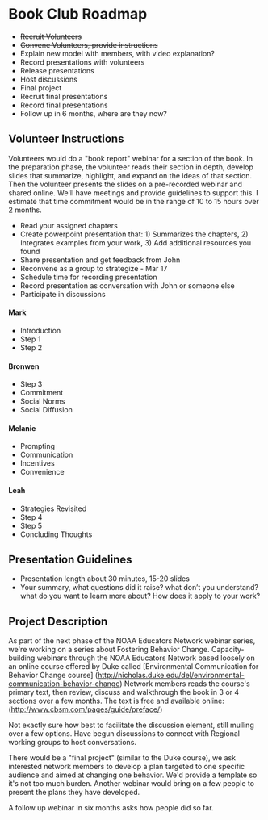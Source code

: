 # Book Club Roadmap

* ~~Recruit Volunteers~~
* ~~Convene Volunteers, provide instructions~~
* Explain new model with members, with video explanation?
* Record presentations with volunteers
* Release presentations
* Host discussions
* Final project
* Recruit final presentations
* Record final presentations
* Follow up in 6 months, where are they now?

## Volunteer Instructions
Volunteers would do a "book report" webinar for a section of the book. In the preparation phase, the volunteer reads their section in depth, develop slides that summarize, highlight, and expand on the ideas of that section. Then the volunteer presents the slides on a pre-recorded webinar and shared online. We'll have meetings and provide guidelines to support this. I estimate that time commitment would be in the range of 10 to 15 hours over 2 months.
- Read your assigned chapters
- Create powerpoint presentation that: 1) Summarizes the chapters, 2) Integrates examples from your work, 3) Add additional resources you found
- Share presentation and get feedback from John
- Reconvene as a group to strategize - Mar 17
- Schedule time for recording presentation
- Record presentation as conversation with John or someone else
- Participate in discussions

#### Mark
- Introduction
- Step 1
- Step 2

#### Bronwen
- Step 3
- Commitment
- Social Norms
- Social Diffusion

#### Melanie
- Prompting
- Communication
- Incentives
- Convenience

#### Leah
- Strategies Revisited
- Step 4
- Step 5
- Concluding Thoughts

## Presentation Guidelines
- Presentation length about 30 minutes, 15-20 slides
- Your summary, what questions did it raise? what don’t you understand? what do you want to learn more about? How does it apply to your work?


## Project Description
As part of the next phase of the NOAA Educators Network webinar series, we're working on a series about Fostering Behavior Change. Capacity-building webinars through the NOAA Educators Network based loosely on an online course offered by Duke called [Environmental Communication for Behavior Change course]  (http://nicholas.duke.edu/del/environmental-communication-behavior-change) Network members reads the course's primary text, then review, discuss and walkthrough the book in 3 or 4 sections over a few months. The text is free and available online: (http://www.cbsm.com/pages/guide/preface/)

Not exactly sure how best to facilitate the discussion element, still mulling over a few options. Have begun discussions to connect with Regional working groups to host conversations.

There would be a "final project" (similar to the Duke course), we ask interested network members to develop a plan targeted to one specific audience and aimed at changing one behavior. We'd provide a template so it's not too much burden. Another webinar would bring on a few people to present the plans they have developed.

A follow up webinar in six months asks how people did so far.

